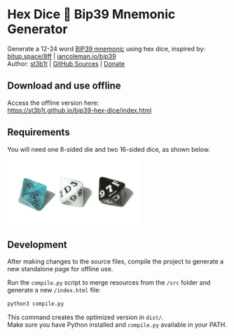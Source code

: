# Hex Dice 🎲 Bip39 Mnemonic Generator

Generate a 12-24 word [BIP39 mnemonic](https://github.com/bitcoin/bips/blob/master/bip-0039.mediawiki) using hex dice, inspired by: [bitup.space/8ff](http://bitup.space/8ff/) | [iancoleman.io/bip39](https://iancoleman.io/bip39/)  
Author: [st3b1t](https://x.com/st3b1t) | [GitHub Sources](https://github.com/st3b1t/bip39-hex-dice) | [Donate](https://github.com/st3b1t#donate)

## Download and use offline

Access the offline version here:  
https://st3b1t.github.io/bip39-hex-dice/index.html

## Requirements

You will need one 8-sided die and two 16-sided dice, as shown below.

![Dice](src/dices.png)

## Development

After making changes to the source files, compile the project to generate a new standalone page for offline use.

Run the `compile.py` script to merge resources from the `/src` folder and generate a new `/index.html` file:

```bash
python3 compile.py
```

This command creates the optimized version in `dist/`.  
Make sure you have Python installed and `compile.py` available in your PATH.